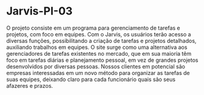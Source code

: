 # Jarvis-PI-03

O projeto consiste em um programa para gerenciamento de tarefas e projetos, com foco em equipes. Com o Jarvis, os usuários terão acesso a diversas funções, possibilitando a criação de tarefas e projetos detalhados, auxiliando trabalhos em equipes.
O site surge como uma alternativa aos gerenciadores de tarefas existentes no mercado, que em sua maioria têm foco em tarefas diárias e planejamento pessoal, em vez de grandes projetos desenvolvidos por diversas pessoas.
Nossos clientes em potencial são empresas interessadas em um novo método para organizar as tarefas de suas equipes, deixando claro para cada funcionário quais são seus afazeres e prazos.